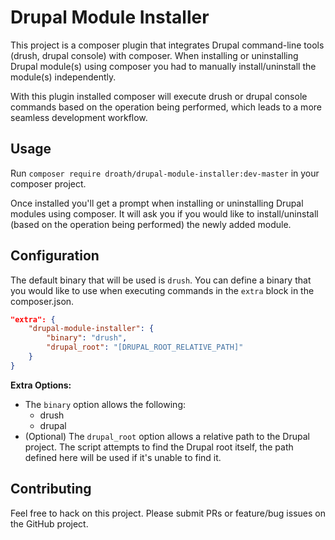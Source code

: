 # Drupal Module Installer

This project is a composer plugin that integrates Drupal command-line tools (drush, drupal console) with composer. When installing or uninstalling Drupal module(s) using composer you had to manually install/uninstall the module(s) independently.

With this plugin installed composer will execute drush or drupal console commands based on the operation being performed, which leads to a more seamless development workflow.

## Usage

Run `composer require droath/drupal-module-installer:dev-master` in your composer project.

Once installed you'll get a prompt when installing or uninstalling Drupal modules using composer. It will ask you if you would like to install/uninstall (based on the operation being performed) the newly added module.

## Configuration

The default binary that will be used is `drush`. You can define a binary that you would like to use when executing commands in the `extra` block in the composer.json.

```json
"extra": {
    "drupal-module-installer": {
        "binary": "drush",
        "drupal_root": "[DRUPAL_ROOT_RELATIVE_PATH]"
    }
}
```
**Extra Options:**

  - The `binary` option allows the following:
    - drush
    - drupal
  - (Optional) The `drupal_root` option allows a relative path to the Drupal project. The script attempts to find the Drupal root itself, the path defined here will be used if it's unable to find it.

## Contributing

Feel free to hack on this project. Please submit PRs or feature/bug issues on the GitHub project.

